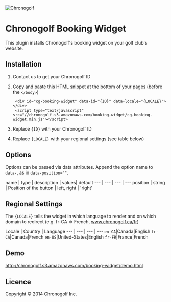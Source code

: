 ![Chronogolf][crest]

Chronogolf Booking Widget
==============

This plugin installs Chronogolf's booking widget on your golf club's website.

## Installation
1. Contact us to get your Chronogolf ID
2. Copy and paste this HTML snippet at the bottom of your pages (before the `</body>`) 
	
		<div id="cg-booking-widget" data-id="{ID}" data-locale="{LOCALE}"></div>
		<script type="text/javascript" src="//chronogolf.s3.amazonaws.com/booking-widget/cg-booking-widget.min.js"></script>
	
3. Replace `{ID}` with your Chronogolf ID
4. Replace `{LOCALE}` with your regional settings (see table below)

## Options
Options can be passed via data attributes. Append the option name to `data-`, as in `data-position=""`.

name | type | description | values| default 
--- | --- | --- | ---
position | string | Position of the button | left, right | 'right'

## Regional Settings
The `{LOCALE}` tells the widget in which language to render and on which  domain to redirect (e.g. fr-CA => French, www.chronogolf.ca/fr)

Locale | Country | Language
--- | --- | --- | ---
`en-CA`|Canada|English
`fr-CA`|Canada|French
`en-US`|United-States|English
`fr-FR`|France|French

## Demo
http://chronogolf.s3.amazonaws.com/booking-widget/demo.html


## Licence
Copyright © 2014 Chronogolf Inc.


[crest]: http://chronogolf.s3.amazonaws.com/promotionals/logos/cg-crest.png
